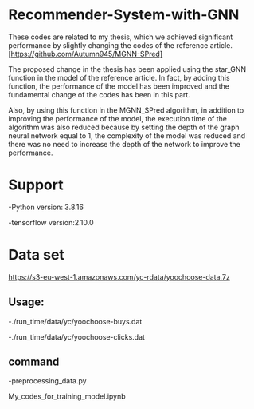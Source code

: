 # Recommender-System-with-GNN
These codes are related to my thesis, which we achieved significant performance by slightly changing the codes of the reference article.[https://github.com/Autumn945/MGNN-SPred]

The proposed change in the thesis has been applied using the star_GNN function in the model of the reference article. In fact, by adding this function, the performance of the model has been improved and the fundamental change of the codes has been in this part.

Also, by using this function in the MGNN_SPred algorithm, in addition to improving the performance of the model, the execution time of the algorithm was also reduced because by setting the depth of the graph neural network equal to 1, the complexity of the model was reduced and there was no need to increase the depth of the network to improve the performance.

# Support
-Python version: 3.8.16

-tensorflow version:2.10.0

# Data set
https://s3-eu-west-1.amazonaws.com/yc-rdata/yoochoose-data.7z
## Usage:
-./run_time/data/yc/yoochoose-buys.dat

-./run_time/data/yc/yoochoose-clicks.dat
## command
-preprocessing_data.py

My_codes_for_training_model.ipynb

